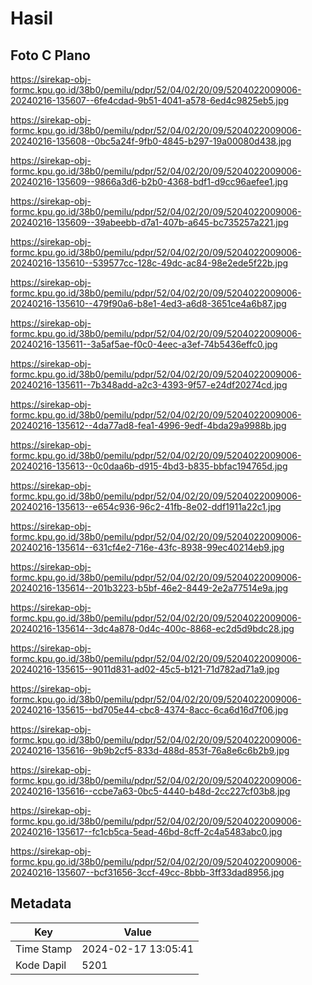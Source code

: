 # Hasil

## Foto C Plano

https://sirekap-obj-formc.kpu.go.id/38b0/pemilu/pdpr/52/04/02/20/09/5204022009006-20240216-135607--6fe4cdad-9b51-4041-a578-6ed4c9825eb5.jpg

https://sirekap-obj-formc.kpu.go.id/38b0/pemilu/pdpr/52/04/02/20/09/5204022009006-20240216-135608--0bc5a24f-9fb0-4845-b297-19a00080d438.jpg

https://sirekap-obj-formc.kpu.go.id/38b0/pemilu/pdpr/52/04/02/20/09/5204022009006-20240216-135609--9866a3d6-b2b0-4368-bdf1-d9cc96aefee1.jpg

https://sirekap-obj-formc.kpu.go.id/38b0/pemilu/pdpr/52/04/02/20/09/5204022009006-20240216-135609--39abeebb-d7a1-407b-a645-bc735257a221.jpg

https://sirekap-obj-formc.kpu.go.id/38b0/pemilu/pdpr/52/04/02/20/09/5204022009006-20240216-135610--539577cc-128c-49dc-ac84-98e2ede5f22b.jpg

https://sirekap-obj-formc.kpu.go.id/38b0/pemilu/pdpr/52/04/02/20/09/5204022009006-20240216-135610--479f90a6-b8e1-4ed3-a6d8-3651ce4a6b87.jpg

https://sirekap-obj-formc.kpu.go.id/38b0/pemilu/pdpr/52/04/02/20/09/5204022009006-20240216-135611--3a5af5ae-f0c0-4eec-a3ef-74b5436effc0.jpg

https://sirekap-obj-formc.kpu.go.id/38b0/pemilu/pdpr/52/04/02/20/09/5204022009006-20240216-135611--7b348add-a2c3-4393-9f57-e24df20274cd.jpg

https://sirekap-obj-formc.kpu.go.id/38b0/pemilu/pdpr/52/04/02/20/09/5204022009006-20240216-135612--4da77ad8-fea1-4996-9edf-4bda29a9988b.jpg

https://sirekap-obj-formc.kpu.go.id/38b0/pemilu/pdpr/52/04/02/20/09/5204022009006-20240216-135613--0c0daa6b-d915-4bd3-b835-bbfac194765d.jpg

https://sirekap-obj-formc.kpu.go.id/38b0/pemilu/pdpr/52/04/02/20/09/5204022009006-20240216-135613--e654c936-96c2-41fb-8e02-ddf1911a22c1.jpg

https://sirekap-obj-formc.kpu.go.id/38b0/pemilu/pdpr/52/04/02/20/09/5204022009006-20240216-135614--631cf4e2-716e-43fc-8938-99ec40214eb9.jpg

https://sirekap-obj-formc.kpu.go.id/38b0/pemilu/pdpr/52/04/02/20/09/5204022009006-20240216-135614--201b3223-b5bf-46e2-8449-2e2a77514e9a.jpg

https://sirekap-obj-formc.kpu.go.id/38b0/pemilu/pdpr/52/04/02/20/09/5204022009006-20240216-135614--3dc4a878-0d4c-400c-8868-ec2d5d9bdc28.jpg

https://sirekap-obj-formc.kpu.go.id/38b0/pemilu/pdpr/52/04/02/20/09/5204022009006-20240216-135615--9011d831-ad02-45c5-b121-71d782ad71a9.jpg

https://sirekap-obj-formc.kpu.go.id/38b0/pemilu/pdpr/52/04/02/20/09/5204022009006-20240216-135615--bd705e44-cbc8-4374-8acc-6ca6d16d7f06.jpg

https://sirekap-obj-formc.kpu.go.id/38b0/pemilu/pdpr/52/04/02/20/09/5204022009006-20240216-135616--9b9b2cf5-833d-488d-853f-76a8e6c6b2b9.jpg

https://sirekap-obj-formc.kpu.go.id/38b0/pemilu/pdpr/52/04/02/20/09/5204022009006-20240216-135616--ccbe7a63-0bc5-4440-b48d-2cc227cf03b8.jpg

https://sirekap-obj-formc.kpu.go.id/38b0/pemilu/pdpr/52/04/02/20/09/5204022009006-20240216-135617--fc1cb5ca-5ead-46bd-8cff-2c4a5483abc0.jpg

https://sirekap-obj-formc.kpu.go.id/38b0/pemilu/pdpr/52/04/02/20/09/5204022009006-20240216-135607--bcf31656-3ccf-49cc-8bbb-3ff33dad8956.jpg


## Metadata

| Key        | Value               |
| ---------- | ------------------- |
| Time Stamp | 2024-02-17 13:05:41 |
| Kode Dapil | 5201                |



